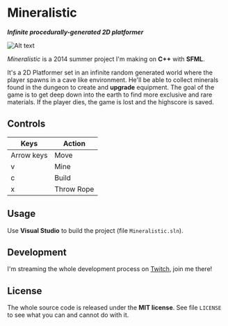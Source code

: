 # Mineralistic

_**Infinite procedurally-generated 2D platformer**_

<!-- Add screenshots here later -->
![Alt text](http://i.imgur.com/ylLnXA6.png "Optional title")

_Mineralistic_ is a 2014 summer project I'm making on **C++** with **SFML**.

It's a 2D Platformer set in an infinite random generated world
where the player spawns in a cave like environment.
He'll be able to collect minerals found in the dungeon to create
and **upgrade** equipment.
The goal of the game is to get deep down into the earth to find
more exclusive and rare materials.
If the player dies, the game is lost and the highscore is saved.

## Controls

| Keys | Action |
| ---- | ------ |
| Arrow keys | Move |
| v | Mine |
| c | Build |
| x | Throw Rope |

## Usage

Use **Visual Studio** to build the project (file `Mineralistic.sln`).

## Development

I'm streaming the whole development process on [Twitch][twitch],
join me there!

## License

The whole source code is released under the **MIT license**.
See file `LICENSE` to see what you can and cannot do with it.

[twitch]: http://www.twitch.tv/doodlemeat
